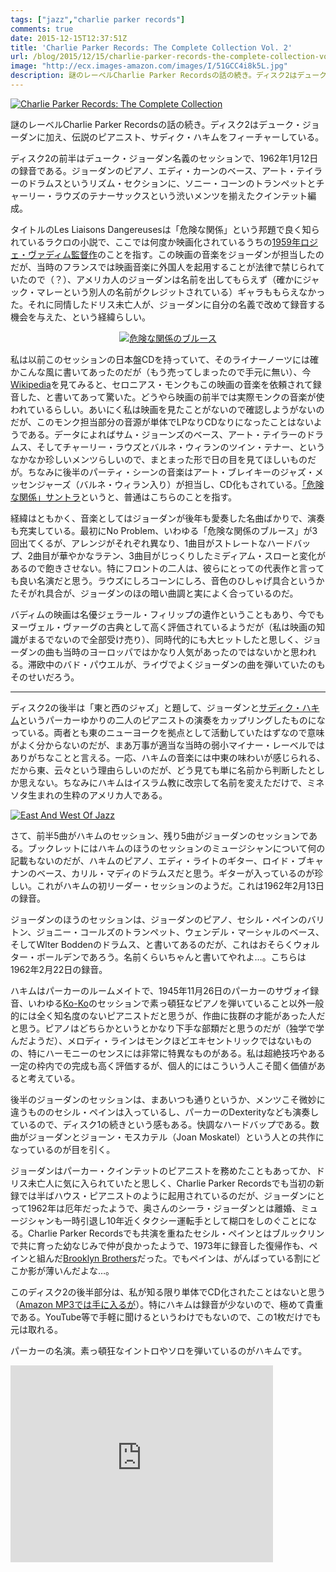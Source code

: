 ```yaml
---
tags: ["jazz","charlie parker records"]
comments: true
date: 2015-12-15T12:37:51Z
title: 'Charlie Parker Records: The Complete Collection Vol. 2'
url: /blog/2015/12/15/charlie-parker-records-the-complete-collection-vol-2/
image: "http://ecx.images-amazon.com/images/I/51GCC4i8k5L.jpg"
description: 謎のレーベルCharlie Parker Recordsの話の続き。ディスク2はデューク・ジョーダンに加え、伝説のピアニスト、サディク・ハキムをフィーチャーしている。
---
```


<a href="http://www.amazon.co.jp/exec/obidos/ASIN/B006ZUKBJ4/myhumangetsme-22/ref=nosim/" name="amazletlink" target="_blank"><img src="http://ecx.images-amazon.com/images/I/51GCC4i8k5L.jpg" alt="Charlie Parker Records: The Complete Collection" style="border: none;" /></a>

謎のレーベルCharlie Parker Recordsの話の続き。ディスク2はデューク・ジョーダンに加え、伝説のピアニスト、サディク・ハキムをフィーチャーしている。

ディスク2の前半はデューク・ジョーダン名義のセッションで、1962年1月12日の録音である。ジョーダンのピアノ、エディ・カーンのベース、アート・テイラーのドラムスというリズム・セクションに、ソニー・コーンのトランペットとチャーリー・ラウズのテナーサックスという渋いメンツを揃えたクインテット編成。

タイトルのLes Liaisons Dangereusesは「危険な関係」という邦題で良く知られているラクロの小説で、ここでは何度か映画化されているうちの<a href="http://www.amazon.co.jp/exec/obidos/ASIN/B00008OK1J/myhumangetsme-22/ref=nosim/" name="amazletlink" target="_blank">1959年ロジェ・ヴァディム監督作</a>のことを指す。この映画の音楽をジョーダンが担当したのだが、当時のフランスでは映画音楽に外国人を起用することが法律で禁じられていたので（？）、アメリカ人のジョーダンは名前を出してもらえず（確かにジャック・マレーという別人の名前がクレジットされている）ギャラももらえなかった。それに同情したドリス未亡人が、ジョーダンに自分の名義で改めて録音する機会を与えた、という経緯らしい。

<div style="text-align: center;">
<a href="http://www.amazon.co.jp/exec/obidos/ASIN/B00209WG6K/myhumangetsme-22/ref=nosim/" name="amazletlink" target="_blank"><img src="http://ecx.images-amazon.com/images/I/51TYpzYKB8L.jpg" alt="危険な関係のブルース" style="border: none;" /></a>
</div>

私は以前このセッションの日本盤CDを持っていて、そのライナーノーツには確かこんな風に書いてあったのだが（もう売ってしまったので手元に無い）、今<a href="https://en.wikipedia.org/wiki/Les_Liaisons_dangereuses">Wikipedia</a>を見てみると、セロニアス・モンクもこの映画の音楽を依頼されて録音した、と書いてあって驚いた。どうやら映画の前半では実際モンクの音楽が使われているらしい。あいにく私は映画を見たことがないので確認しようがないのだが、このモンク担当部分の音源が単体でLPなりCDなりになったことはないようである。データによればサム・ジョーンズのベース、アート・テイラーのドラムス、そしてチャーリー・ラウズとバルネ・ウィランのツイン・テナー、というなかなか珍しいメンツらしいので、まとまった形で日の目を見てほしいものだが。ちなみに後半のパーティ・シーンの音楽はアート・ブレイキーのジャズ・メッセンジャーズ（バルネ・ウィラン入り）が担当し、CD化もされている。<a href="http://www.amazon.co.jp/exec/obidos/ASIN/B00006S2CJ/myhumangetsme-22/ref=nosim/" name="amazletlink" target="_blank">「危険な関係」サントラ</a>というと、普通はこちらのことを指す。

経緯はともかく、音楽としてはジョーダンが後年も愛奏した名曲ばかりで、演奏も充実している。最初にNo Problem、いわゆる「危険な関係のブルース」が3回出てくるが、アレンジがそれぞれ異なり、1曲目がストレートなハードバップ、2曲目が華やかなラテン、3曲目がじっくりしたミディアム・スローと変化があるので飽きさせない。特にフロントの二人は、彼らにとっての代表作と言っても良い名演だと思う。ラウズにしろコーンにしろ、音色のひしゃげ具合というかたそがれ具合が、ジョーダンのほの暗い曲調と実によく合っているのだ。

バディムの映画は名優ジェラール・フィリップの遺作ということもあり、今でもヌーヴェル・ヴァーグの古典として高く評価されているようだが（私は映画の知識がまるでないので全部受け売り）、同時代的にも大ヒットしたと思しく、ジョーダンの曲も当時のヨーロッパではかなり人気があったのではないかと思われる。滞欧中のバド・パウエルが、ライヴでよくジョーダンの曲を弾いていたのもそのせいだろう。

-----

ディスク2の後半は「東と西のジャズ」と題して、ジョーダンと<a href="https://en.wikipedia.org/wiki/Sadik_Hakim">サディク・ハキム</a>というパーカーゆかりの二人のピアニストの演奏をカップリングしたものになっている。両者とも東のニューヨークを拠点として活動していたはずなので意味がよく分からないのだが、まあ万事が適当な当時の弱小マイナー・レーベルではありがちなことと言える。一応、ハキムの音楽には中東の味わいが感じられる、だから東、云々という理由らしいのだが、どう見ても単に名前から判断したとしか思えない。ちなみにハキムはイスラム教に改宗して名前を変えただけで、ミネソタ生まれの生粋のアメリカ人である。

<a href="http://www.amazon.co.jp/exec/obidos/ASIN/B0043AYLMQ/myhumangetsme-22/ref=nosim/" name="amazletlink" target="_blank"><img src="http://ecx.images-amazon.com/images/I/51el8IxwFQL.jpg" alt="East And West Of Jazz" style="border: none;" /></a>


さて、前半5曲がハキムのセッション、残り5曲がジョーダンのセッションである。ブックレットにはハキムのほうのセッションのミュージシャンについて何の記載もないのだが、ハキムのピアノ、エディ・ライトのギター、ロイド・ブキャナンのベース、カリル・マディのドラムスだと思う。ギターが入っているのが珍しい。これがハキムの初リーダー・セッションのようだ。これは1962年2月13日の録音。

ジョーダンのほうのセッションは、ジョーダンのピアノ、セシル・ペインのバリトン、ジョニー・コールズのトランペット、ウェンデル・マーシャルのベース、そしてWlter Boddenのドラムス、と書いてあるのだが、これはおそらくウォルター・ボールデンであろう。名前くらいちゃんと書いてやれよ…。こちらは1962年2月22日の録音。

ハキムはパーカーのルームメイトで、1945年11月26日のパーカーのサヴォイ録音、いわゆる<a href="https://en.wikipedia.org/wiki/Ko-Ko">Ko-Ko</a>のセッションで素っ頓狂なピアノを弾いていること以外一般的には全く知名度のないピアニストだと思うが、作曲に抜群の才能があった人だと思う。ピアノはどちらかというとかなり下手な部類だと思うのだが（独学で学んだようだ）、メロディ・ラインはモンクほどエキセントリックではないものの、特にハーモニーのセンスには非常に特異なものがある。私は超絶技巧やある一定の枠内での完成も高く評価するが、個人的にはこういう人こそ聞く価値があると考えている。

後半のジョーダンのセッションは、まあいつも通りというか、メンツこそ微妙に違うもののセシル・ペインは入っているし、パーカーのDexterityなども演奏しているので、ディスク1の続きという感もある。快調なハードバップである。数曲がジョーダンとジョーン・モスカテル（Joan Moskatel）という人との共作になっているのが目を引く。

ジョーダンはパーカー・クインテットのピアニストを務めたこともあってか、ドリス未亡人に気に入られていたと思しく、Charlie Parker Recordsでも当初の新録では半ばハウス・ピアニストのように起用されているのだが、ジョーダンにとって1962年は厄年だったようで、奥さんのシーラ・ジョーダンとは離婚、ミュージシャンも一時引退し10年近くタクシー運転手として糊口をしのぐことになる。Charlie Parker Recordsでも共演を重ねたセシル・ペインとはブルックリンで共に育った幼なじみで仲が良かったようで、1973年に録音した復帰作も、ペインと組んだ<a href="http://www.amazon.co.jp/exec/obidos/ASIN/B00000JK2Y/myhumangetsme-22/ref=nosim/" name="amazletlink" target="_blank">Brooklyn Brothers</a>だった。でもペインは、がんばっている割にどこか影が薄いんだよな…。

このディスク2の後半部分は、私が知る限り単体でCD化されたことはないと思う（<a href="http://www.amazon.co.jp/exec/obidos/ASIN/B0043AYLMQ/myhumangetsme-22/ref=nosim/" name="amazletlink" target="_blank">Amazon MP3では手に入るが</a>）。特にハキムは録音が少ないので、極めて貴重である。YouTube等で手軽に聞けるというわけでもないので、この1枚だけでも元は取れる。

パーカーの名演。素っ頓狂なイントロやソロを弾いているのがハキムです。

<iframe width="420" height="315" src="https://www.youtube.com/embed/q2QwRV9aq8s" frameborder="0" allowfullscreen></iframe>
